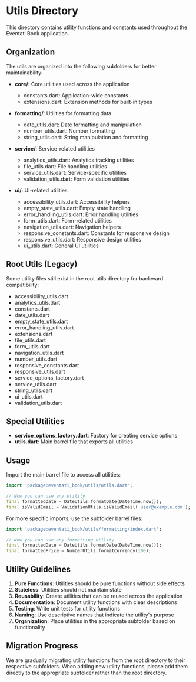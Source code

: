 # Utils Directory

This directory contains utility functions and constants used throughout the Eventati Book application.

## Organization

The utils are organized into the following subfolders for better maintainability:

- **core/**: Core utilities used across the application
  - constants.dart: Application-wide constants
  - extensions.dart: Extension methods for built-in types

- **formatting/**: Utilities for formatting data
  - date_utils.dart: Date formatting and manipulation
  - number_utils.dart: Number formatting
  - string_utils.dart: String manipulation and formatting

- **service/**: Service-related utilities
  - analytics_utils.dart: Analytics tracking utilities
  - file_utils.dart: File handling utilities
  - service_utils.dart: Service-specific utilities
  - validation_utils.dart: Form validation utilities

- **ui/**: UI-related utilities
  - accessibility_utils.dart: Accessibility helpers
  - empty_state_utils.dart: Empty state handling
  - error_handling_utils.dart: Error handling utilities
  - form_utils.dart: Form-related utilities
  - navigation_utils.dart: Navigation helpers
  - responsive_constants.dart: Constants for responsive design
  - responsive_utils.dart: Responsive design utilities
  - ui_utils.dart: General UI utilities

## Root Utils (Legacy)

Some utility files still exist in the root utils directory for backward compatibility:
- accessibility_utils.dart
- analytics_utils.dart
- constants.dart
- date_utils.dart
- empty_state_utils.dart
- error_handling_utils.dart
- extensions.dart
- file_utils.dart
- form_utils.dart
- navigation_utils.dart
- number_utils.dart
- responsive_constants.dart
- responsive_utils.dart
- service_options_factory.dart
- service_utils.dart
- string_utils.dart
- ui_utils.dart
- validation_utils.dart

## Special Utilities

- **service_options_factory.dart**: Factory for creating service options
- **utils.dart**: Main barrel file that exports all utilities

## Usage

Import the main barrel file to access all utilities:

```dart
import 'package:eventati_book/utils/utils.dart';

// Now you can use any utility
final formattedDate = DateUtils.formatDate(DateTime.now());
final isValidEmail = ValidationUtils.isValidEmail('user@example.com');
```

For more specific imports, use the subfolder barrel files:

```dart
import 'package:eventati_book/utils/formatting/index.dart';

// Now you can use any formatting utility
final formattedDate = DateUtils.formatDate(DateTime.now());
final formattedPrice = NumberUtils.formatCurrency(100);
```

## Utility Guidelines

1. **Pure Functions**: Utilities should be pure functions without side effects
2. **Stateless**: Utilities should not maintain state
3. **Reusability**: Create utilities that can be reused across the application
4. **Documentation**: Document utility functions with clear descriptions
5. **Testing**: Write unit tests for utility functions
6. **Naming**: Use descriptive names that indicate the utility's purpose
7. **Organization**: Place utilities in the appropriate subfolder based on functionality

## Migration Progress

We are gradually migrating utility functions from the root directory to their respective subfolders. When adding new utility functions, please add them directly to the appropriate subfolder rather than the root directory.
